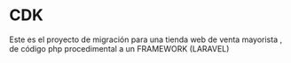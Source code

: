 # CDK
Este es el proyecto de migración para una tienda web de venta mayorista , de código php procedimental a un FRAMEWORK (LARAVEL)
